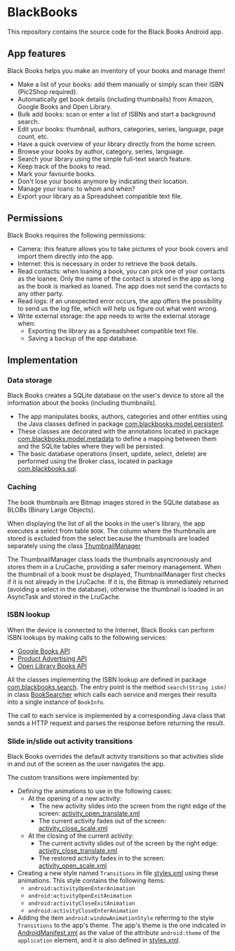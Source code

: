 # BlackBooks

This repository contains the source code for the Black Books Android app.

## App features
Black Books helps you make an inventory of your books and manage them!

* Make a list of your books: add them manually or simply scan their ISBN (Pic2Shop required).
* Automatically get book details (including thumbnails) from Amazon, Google Books and Open Library.
* Bulk add books: scan or enter a list of ISBNs and start a background search.
* Edit your books: thumbnail, authors, categories, series, language, page count, etc.
* Have a quick overview of your library directly from the home screen.
* Browse your books by author, category, series, language.
* Search your library using the simple full-text search feature.
* Keep track of the books to read.
* Mark your favourite books.
* Don't lose your books anymore by indicating their location.
* Manage your loans: to whom and when?
* Export your library as a Spreadsheet compatible text file.

## Permissions

Black Books requires the following permissions:

* Camera: this feature allows you to take pictures of your book covers and import them directly into the app.
* Internet: this is necessary in order to retrieve the book details.
* Read contacts: when loaning a book, you can pick one of your contacts as the loanee. Only the name of the contact is stored in the app as long as the book is marked as loaned. The app does not send the contacts to any other party.
* Read logs: if an unexpected error occurs, the app offers the possibility to send us the log file, which will help us figure out what went wrong.
* Write external storage: the app needs to write the external storage when:
	* Exporting the library as a Spreadsheet compatible text file.
	* Saving a backup of the app database.

## Implementation
### Data storage
Black Books creates a SQLite database on the user's device to store all the information about the books (including thumbnails).

* The app manipulates books, authors, categories and other entities using the Java classes defined in package [com.blackbooks.model.persistent](https://github.com/h5rcode/BlackBooks/tree/master/app/src/main/java/com/blackbooks/model/persistent).
* These classes are decorated with the annotations located in package [com.blackbooks.model.metadata](https://github.com/h5rcode/BlackBooks/tree/master/app/src/main/java/com/blackbooks/model/metadata) to define a mapping between them and the SQLite tables where they will be persisted.
* The basic database operations (insert, update, select, delete) are performed using the Broker class, located in package [com.blackbooks.sql](https://github.com/h5rcode/BlackBooks/tree/master/app/src/main/java/com/blackbooks/sql).

### Caching
The book thumbnails are Bitmap images stored in the SQLite database as BLOBs (Binary Large Objects).

When displaying the list of all the books in the user's library, the app executes a select from table <code>BOOK</code>. The column where the thumbnails are stored is excluded from the select because the thumbnails are loaded separately using the class [ThumbnailManager](https://github.com/h5rcode/BlackBooks/blob/master/app/src/main/java/com/blackbooks/cache/ThumbnailManager.java)

The ThumbnailManager class loads the thumbnails asyncronously and stores them in a LruCache, providing a safer memory management. When the thumbnail of a book must be displayed, ThumbnailManager first checks if it is not already in the LruCache. If it is, the Bitmap is immediately returned (avoiding a select in the database), otherwise the thumbnail is loaded in an AsyncTask and stored in the LruCache.

### ISBN lookup
When the device is connected to the Internet, Black Books can perform ISBN lookups by making calls to the following services:

* [Google Books API](https://developers.google.com/books/)
* [Product Advertising API](https://affiliate-program.amazon.com/gp/advertising/api/detail/main.html)
* [Open Library Books API](https://openlibrary.org/dev/docs/api/books)

All the classes implementing the ISBN lookup are defined in package [com.blackbooks.search](https://github.com/h5rcode/BlackBooks/tree/master/app/src/main/java/com/blackbooks/search). The entry point is the method <code>search(String isbn)</code> in class [BookSearcher](https://github.com/h5rcode/BlackBooks/blob/master/app/src/main/java/com/blackbooks/search/BookSearcher.java) which calls each service and merges their results into a single instance of <code>BookInfo</code>.

The call to each service is implemented by a corresponding Java class that sends a HTTP request and parses the response before returning the result.

### Slide in/slide out activity transitions
Black Books overrides the default activity transitions so that activities slide in and out of the screen as the user
navigates the app.

The custom transitions were implemented by:

* Defining the animations to use in the following cases:
  * At the opening of a new activity:
    * The new activity slides into the screen from the right edge of the screen: [activity_open_translate.xml](https://github.com/h5rcode/BlackBooks/blob/master/app/src/main/res/anim/activity_open_translate.xml)
    * The current activity fades out of the screen: [activity_close_scale.xml](https://github.com/h5rcode/BlackBooks/blob/master/app/src/main/res/anim/activity_close_scale.xml)
  * At the closing of the current activity:
    * The current activity slides out of the screen by the right edge: [activity_close_translate.xml](https://github.com/h5rcode/BlackBooks/blob/master/app/src/main/res/anim/activity_close_translate.xml)
    * The restored activity fades in to the screen: [activity_open_scale.xml](https://github.com/h5rcode/BlackBooks/blob/master/app/src/main/res/anim/activity_open_scale.xml)
* Creating a new style named <code>Transitions</code> in file [styles.xml](https://github.com/h5rcode/BlackBooks/blob/master/app/src/main/res/values/styles.xml) using these animations.
This style contains the following items:
  * <code>android:activityOpenEnterAnimation</code>
  * <code>android:activityOpenExitAnimation</code>
  * <code>android:activityCloseExitAnimation</code>
  * <code>android:activityCloseEnterAnimation</code>
* Adding the item <code>android:windowAnimationStyle</code> referring to the style <code>Transitions</code> to the app's theme. The app's theme is the one indicated in [AndroidManifest.xml](https://github.com/h5rcode/BlackBooks/blob/master/app/src/main/AndroidManifest.xml) as the value of the attribute <code>android:theme</code> of the <code>application</code> element, and it is also defined in [styles.xml](https://github.com/h5rcode/BlackBooks/blob/master/app/src/main/res/values/styles.xml).
